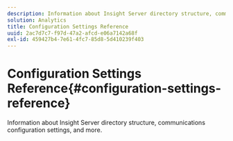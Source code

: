 ```yaml
---
description: Information about Insight Server directory structure, communications configuration settings, and more.
solution: Analytics
title: Configuration Settings Reference
uuid: 2ac7d7c7-f97d-47a2-afcd-e06a7142a68f
exl-id: 459427b4-7e61-4fc7-85d8-5d410239f403
---
```

# Configuration Settings Reference{#configuration-settings-reference}

Information about Insight Server directory structure, communications configuration settings, and more.
